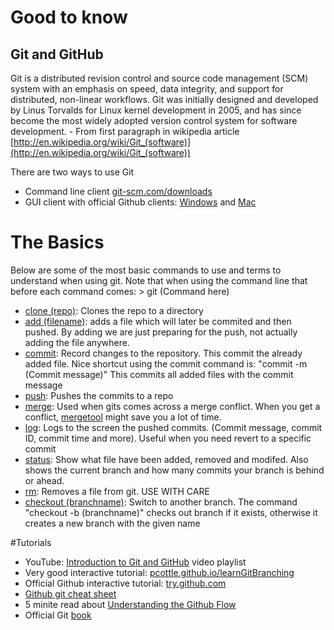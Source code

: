 # Good to know

## Git and GitHub

Git is a distributed revision control and source code management (SCM) system with an emphasis on speed, data integrity, and support for distributed, non-linear workflows. Git was initially designed and developed by Linus Torvalds for Linux kernel development in 2005, and has since become the most widely adopted version control system for software development. - From first paragraph in wikipedia article [http://en.wikipedia.org/wiki/Git_(software)](http://en.wikipedia.org/wiki/Git_(software))

There are two ways to use Git

* Command line client [git-scm.com/downloads](http://git-scm.com/downloads/)
* GUI client with official Github clients: [Windows](https://windows.github.com/) and [Mac](https://mac.github.com/)

# The Basics

Below are some of the most basic commands to use and terms to understand when using git. Note that when using the command line that before each command comes: > git (Command here)

* [clone (repo)](http://git-scm.com/docs/git-clone): Clones the repo to a directory
* [add (filename)](http://git-scm.com/docs/git-add): adds a file which will later be commited and then pushed. By adding we are just preparing for the push, not actually adding the file anywhere.
* [commit](http://git-scm.com/docs/git-commit): Record changes to the repository. This commit the already added file. Nice shortcut using the commit command is: "commit -m (Commit message)" This commits all added files with the commit message
* [push](http://git-scm.com/docs/git-push): Pushes the commits to a repo 
* [merge](http://git-scm.com/docs/git-merge): Used when gits comes across a merge conflict. When you get a conflict, [mergetool](http://git-scm.com/docs/git-mergetool) might save you a lot of time.
* [log](http://git-scm.com/docs/git-log): Logs to the screen the pushed commits. (Commit message, commit ID, commit time and more). Useful when you need revert to a specific commit
* [status](http://git-scm.com/docs/git-status): Show what file have been added, removed and modifed. Also shows the current branch and how many commits your branch is behind or ahead.
* [rm](http://git-scm.com/docs/git-rm): Removes a file from git. USE WITH CARE
* [checkout (branchname)](http://git-scm.com/docs/git-checkout): Switch to another branch. The command "checkout -b (branchname)" checks out branch if it exists, otherwise it creates a new branch with the given name

#Tutorials

* YouTube: [Introduction to Git and GitHub](https://www.youtube.com/playlist?list=PL5-da3qGB5IBLMp7LtN8Nc3Efd4hJq0kD) video playlist
* Very good interactive tutorial: [pcottle.github.io/learnGitBranching](http://pcottle.github.io/learnGitBranching/)
* Official Github interactive tutorial: [try.github.com](http://try.github.com/)
* [Github git cheat sheet](https://github.com/github/training-materials/blob/master/downloads/github-git-cheat-sheet.pdf?raw=true)
* 5 minite read about [Understanding the Github Flow](https://guides.github.com/introduction/flow/index.html)
* Official Git [book](http://git-scm.com/book)
